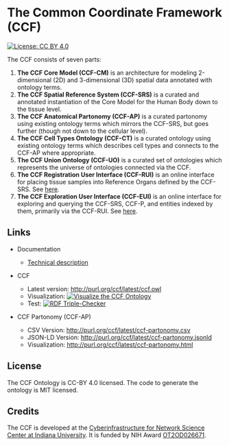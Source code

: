 # The Common Coordinate Framework (CCF)

[![License: CC BY 4.0](https://licensebuttons.net/l/by/4.0/80x15.png)](https://creativecommons.org/licenses/by/4.0/)

The CCF consists of seven parts:

1. **The CCF Core Model (CCF-CM)** is an architecture for modeling 2-dimensional (2D) and 3-dimensional (3D) spatial data annotated with ontology terms.
2. **The CCF Spatial Reference System (CCF-SRS)** is a curated and annotated instantiation of the Core Model for the Human Body down to the tissue level.
3. **The CCF Anatomical Partonomy (CCF-AP)** is a curated partonomy using existing ontology terms which mirrors the CCF-SRS, but goes further (though not down to the cellular level).
4. **The CCF Cell Types Ontology (CCF-CT)** is a curated ontology using existing ontology terms which describes cell types and connects to the CCF-AP where appropriate.
5. **The CCF Union Ontology (CCF-UO)** is a curated set of ontologies which represents the universe of ontologies connected via the CCF.
6. **The CCF Registration User Interface (CCF-RUI)** is an online interface for placing tissue samples into Reference Organs defined by the CCF-SRS. See [here](https://hubmapconsortium.github.io/ccf-ui/).
7. **The CCF Exploration User Interface (CCF-EUI)** is an online interface for exploring and querying the CCF-SRS, CCF-P, and entities indexed by them, primarily via the CCF-RUI. See [here](https://hubmapconsortium.github.io/ccf-3d-registration/).

## Links

* Documentation
  * [Technical description](https://docs.google.com/document/d/1aS0Xe5uhajnNY0VsuXtHvAUVH5mnd1otheCvEzIv28s/edit?usp=sharing)

* CCF
  * Latest version: <http://purl.org/ccf/latest/ccf.owl>
  * Visualization: [![Visualize the CCF Ontology](https://img.shields.io/badge/Visualize%20with-WebVowl-brightgreen.svg)](http://visualdataweb.de/webvowl/#iri=http://purl.org/ccf/latest/ccf.owl)
  * Test: [![RDF Triple-Checker](https://img.shields.io/badge/RDF%20Triple-Checker-brightgreen.svg)](http://graphite.ecs.soton.ac.uk/checker/?uri=http://purl.org/ccf/latest/ccf.owl)
* CCF Partonomy (CCF-AP)
  * CSV Version: <http://purl.org/ccf/latest/ccf-partonomy.csv>
  * JSON-LD Version: <http://purl.org/ccf/latest/ccf-partonomy.jsonld>
  * Visualization: <http://purl.org/ccf/latest/ccf-partonomy.html>

## License

The CCF Ontology is CC-BY 4.0 licensed. The code to generate the ontology is MIT licensed.

## Credits

The CCF is developed at the [Cyberinfrastructure for Network Science Center at Indiana University](http://cns.iu.edu/). It is funded by NIH Award [OT2OD026671](https://projectreporter.nih.gov/project_info_description.cfm?aid=9687220").
